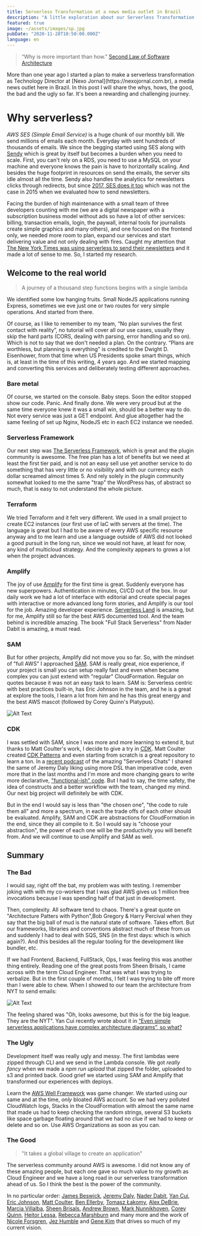 ```yaml
---
title: Serverless Transformation at a news media outlet in Brazil
description: "A little exploration about our Serverless Transformation so far"
featured: true
image: ~/assets/images/sp.jpg
pubDate: "2020-11-28T10:50:00.000Z"
language: en
---
```


> “Why is more important than how.”
> [Second Law of Software Architecture](https://amzn.to/3zDW9Pa)

<p class="lead">More than one year ago I started a plan to make a serverless transformation as Technology Director at [Nexo Jornal](https://nexojornal.com.br), a media news outlet here in Brazil. In this post I will share the whys, hows, the good, the bad and the ugly so far. It's been a rewarding and challenging journey.</p>

# Why serverless?

*AWS SES (Simple Email Service)* is a huge chunk of our monthly bill. We send millions of emails each month. Everyday with sent hundreds of thousands of emails. We since the begging started using SES along with [Sendy](https://sendy.co/) which is great by itself but becomes a burden when you need to scale. First, you can't rely on a RDS, you need to use a MySQL on your machine and everyone knows the pain is have to horizontally scaling. And besides the huge footprint in resources on send the emails, the server sits idle almost all the time. Sendy also handles the analytics for newsletters clicks through redirects, but since [2017, SES does it too](https://aws.amazon.com/blogs/messaging-and-targeting/open-and-click-tracking-have-arrived/) which was not the case in 2015 when we evaluated how to send newsletters.

Facing the burden of high maintenance with a small team of three developers counting with me (we are a digital newspaper with a subscription business model without ads so have a lot of other services: billing, transaction emails, login, the paywall, internal tools for journalists create simple graphics and many others), and one focused on the frontend only, we needed more room to plan, expand our services and start delivering value and not only dealing with fires. Caught my attention that [The New York Times was using serverless to send their newsletters](https://open.nytimes.com/building-a-serverless-email-platform-at-the-times-84d77760d824) and it made a lot of sense to me. So, I started my research.

## Welcome to the real world

> A journey of a thousand step functions begins with a single lambda

We identified some low hanging fruits. Small NodeJS applications running Express, sometimes we eve just one or two routes for very simple operations. And started from there.

Of course, as I like to remember to my team, “No plan survives the first contact with reality”, no tutorial will cover all our use cases, usually they skip the hard parts (CORS, dealing with parsing, error handling and so on). Which is not to say that we don't needed a plan. On the contrary. “Plans are worthless, but planning is everything" is credited to the Dwight D. Eisenhower, from that time when US Presidents spoke smart things, which is, at least in the time of this writing, 4 years ago. And we started mapping and converting this services and deliberately testing different approaches.

### Bare metal

Of course, we started on the console. Baby steps. Soon the editor stopped show our code. Panic. And finally done. We were very proud but at the same time everyone knew it was a small win, should be a better way to do. Not every service was just a GET endpoint. And glue altogether had the same feeling of set up Nginx, NodeJS etc in each EC2 instance we needed.

### Serverless Framework

Our next step was [The Serverless Framework](https://www.serverless.com/), which is great and the plugin community is awesome. The free plan has a lot of benefits but we need at least the first tier paid, and is not an easy sell use yet another service to do something that has very little or no visibility and with our currency each dollar screamed almost times 5. And rely solely in the plugin community somewhat looked to me the same "trap" the WordPress has, of abstract so much, that is easy to not understand the whole picture.

### Terraform

We tried Terraform and it felt very different. We used in a small project to create EC2 instances (our first use of IaC with servers at the time). The language is great but I had to be aware of every AWS specific resource anyway and to me learn and use a language outside of AWS did not looked a good pursuit in the long run, since we would not have, at least for now, any kind of multicloud strategy. And the complexity appears to grows a lot when the project advances.

### Amplify

The joy of use [Amplify](https://docs.amplify.aws/) for the first time is great. Suddenly everyone has new superpowers. Authentication in minutes, CI/CD out of the box. In our daily work we had a lot of interface with editorial and create special pages with interactive or more advanced long form stories, and Amplify is our tool for the job. Amazing developer experience. [Serverless Land](https://serverlessland.com/) is amazing, but for me, Amplify still so far the best AWS documented tool. And the team behind is incredible amazing. The book "Full Stack Serverless" from Nader Dabit is amazing, a must read.

### SAM

But for other projects, Amplify did not move you so far. So, with the mindset of "full AWS" I approached [SAM](https://aws.amazon.com/serverless/sam/). SAM is really great, nice experience, if your project is small you can setup really fast and even when became complex you can just extend with "regular" CloudFormation. Regular on quotes because it was not an easy task to learn. SAM is: Serverless centric with best practices built-in, has Eric Johnson in the team, and he is a great at explore the tools, I learn a lot from him and he has this great energy and the best AWS mascot (followed by Corey Quinn's Platypus).

![Alt Text](https://dev-to-uploads.s3.amazonaws.com/i/39d69d8pnlrbfza42opi.png)

### CDK
I was settled with SAM, since I was more and more learning to extend it, but thanks to Matt Coulter's work, I decide to give a try in [CDK](https://aws.amazon.com/pt/cdk/). Matt Coulter created [CDK Patterns](https://cdkpatterns.com/) and even starting from scratch is a great repository to learn a ton. In a [recent podcast](https://www.serverlesschats.com/76/) of the amazing "Serverless Chats" I shared the same of Jeremy Daly liking using more DSL than imperative code, even more that in the last months and I'm more and more changing gears to write more declarative, ["functional-ish" code](https://frontendmasters.com/courses/functional-javascript-v2/). But I had to say, the time safety, the idea of constructs and a better workflow with the team, changed my mind. Our next big project will definitely be with CDK.

But in the end I would say is less than "the chosen one", "the code to rule them all" and more a spectrum, in each the trade offs of each other should be evaluated. Amplify, SAM and CDK are abstractions for CloudFormation in the end, since they all compile to it. So I would say is "choose your abstraction", the power of each one will be the productivity you will benefit from. And we will continue to use Amplify and SAM as well.

## Summary

### The Bad

I would say, right off the bat, my problem was with testing. I remember joking with with my co-workers that I was glad AWS gives us 1 million free invocations because I was spending half of that just in development.

Then, complexity. All software tend to chaos. There's a great quote on "Architecture Patters with Python",Bob Gregory & Harry Percival when they say that the big ball of mud is the natural state of software. Takes effort. But our frameworks, libraries and conventions abstract much of these from us and suddenly I had to deal with SQS, SNS (in the first days: which is which again?). And this besides all the regular tooling for the development like bundler, etc. 

If we had Frontend, Backend, FullStack, Ops, I was feeling this was another thing entirely. Reading one of the great posts from Sheen Brisals, I came across with the term Cloud Engineer. That was what I was trying to verbalize. But in the first couple of months, I felt I was trying to bite off more than I were able to chew. When I showed to our team the architecture from NYT to send emails:

![Alt Text](https://dev-to-uploads.s3.amazonaws.com/i/qzp4pfl4f4tltekue941.png)

The feeling shared was "Oh, looks awesome, but this is for the big league. They are the NYT". Yan Cui recently wrote about it in [“Even simple serverless applications have complex architecture diagrams”, so what?](https://theburningmonk.com/2020/11/even-simple-serverless-applications-have-complex-architecture-diagrams-so-what/)

### The Ugly

Development itself was really ugly and messy. The first lambdas were zipped through CLI and we send in the Lambda console. We got _really fancy_ when we made a *npm run upload* that zipped the folder, uploaded to s3 and printed back. Good grief we started using SAM and Amplify that transformed our experiences with deploys.

Learn the [AWS Well Framework](https://aws.amazon.com/architecture/well-architected/) was game changer. We started using our same and at the time, _only_ bloated AWS account. So we had very polluted CloudWatch logs, Stacks in the CloudFormation with almost the same name that made us had to keep checking the random strings, several S3 buckets like space garbage floating around that we had no clue if we had to keep or delete and so on. Use AWS Organizations as soon as you can.

### The Good

> "It takes a global village to create an application"

The serverless community around AWS is awesome. I did not know any of these amazing people, but each one gave so much value to my growth as Cloud Engineer and we have a long road in our serverless transformation ahead of us. So I think the best is the power of the community.

In no particular order: [James Beswick](https://twitter.com/jbesw), [Jeremy Daly](https://twitter.com/jeremy_daly), [Nader Dabit](https://twitter.com/dabit3), [Yan Cui](https://twitter.com/theburningmonk), [Eric Johnson](https://twitter.com/edjgeek), [Matt Coulter](https://twitter.com/NIDeveloper), [Ben Ellerby](https://twitter.com/EllerbyBen), [Tomasz Łakomy](https://twitter.com/tlakomy), [Alex DeBrie](https://twitter.com/alexbdebrie), [Marcia Villalba](https://twitter.com/mavi888uy), [Sheen Brisals](https://twitter.com/sheenbrisals), [Andrew Brown](https://twitter.com/andrewbrown), [Mark Nunnikhoven](https://twitter.com/marknca), [Corey Quinn](https://twitter.com/QuinnyPig), [Heitor Lessa](https://twitter.com/heitor_lessa), [Rebecca Marshburn](https://twitter.com/beccaodelay) and many more and the work of [Nicole Forsgren](https://twitter.com/nicolefv), [Jez Humble](https://twitter.com/jezhumble) and [Gene Kim](https://twitter.com/RealGeneKim) that drives so much of my current vision.